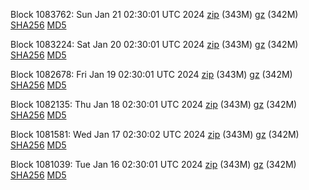 Block 1083762: Sun Jan 21 02:30:01 UTC 2024 [zip](https://files.01coin.io/mainnet/2024-01-21/bootstrap.dat.zip) (343M) [gz](https://files.01coin.io/mainnet/2024-01-21/bootstrap.dat.tar.gz) (342M) [SHA256](https://files.01coin.io/mainnet/2024-01-21/sha256.txt) [MD5](https://files.01coin.io/mainnet/2024-01-21/md5.txt)

Block 1083224: Sat Jan 20 02:30:01 UTC 2024 [zip](https://files.01coin.io/mainnet/2024-01-20/bootstrap.dat.zip) (343M) [gz](https://files.01coin.io/mainnet/2024-01-20/bootstrap.dat.tar.gz) (342M) [SHA256](https://files.01coin.io/mainnet/2024-01-20/sha256.txt) [MD5](https://files.01coin.io/mainnet/2024-01-20/md5.txt)

Block 1082678: Fri Jan 19 02:30:01 UTC 2024 [zip](https://files.01coin.io/mainnet/2024-01-19/bootstrap.dat.zip) (343M) [gz](https://files.01coin.io/mainnet/2024-01-19/bootstrap.dat.tar.gz) (342M) [SHA256](https://files.01coin.io/mainnet/2024-01-19/sha256.txt) [MD5](https://files.01coin.io/mainnet/2024-01-19/md5.txt)

Block 1082135: Thu Jan 18 02:30:01 UTC 2024 [zip](https://files.01coin.io/mainnet/2024-01-18/bootstrap.dat.zip) (343M) [gz](https://files.01coin.io/mainnet/2024-01-18/bootstrap.dat.tar.gz) (342M) [SHA256](https://files.01coin.io/mainnet/2024-01-18/sha256.txt) [MD5](https://files.01coin.io/mainnet/2024-01-18/md5.txt)

Block 1081581: Wed Jan 17 02:30:02 UTC 2024 [zip](https://files.01coin.io/mainnet/2024-01-17/bootstrap.dat.zip) (343M) [gz](https://files.01coin.io/mainnet/2024-01-17/bootstrap.dat.tar.gz) (342M) [SHA256](https://files.01coin.io/mainnet/2024-01-17/sha256.txt) [MD5](https://files.01coin.io/mainnet/2024-01-17/md5.txt)

Block 1081039: Tue Jan 16 02:30:01 UTC 2024 [zip](https://files.01coin.io/mainnet/2024-01-16/bootstrap.dat.zip) (343M) [gz](https://files.01coin.io/mainnet/2024-01-16/bootstrap.dat.tar.gz) (342M) [SHA256](https://files.01coin.io/mainnet/2024-01-16/sha256.txt) [MD5](https://files.01coin.io/mainnet/2024-01-16/md5.txt)
